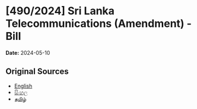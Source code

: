 # [490/2024] Sri Lanka Telecommunications (Amendment) - Bill

**Date:** 2024-05-10

## Original Sources

- [English](https://documents.gov.lk/view/bills/2024/5/490-2024_E.pdf)
- [සිංහල](https://documents.gov.lk/view/bills/2024/5/490-2024_S.pdf)
- [தமிழ்](https://documents.gov.lk/view/bills/2024/5/490-2024_T.pdf)
